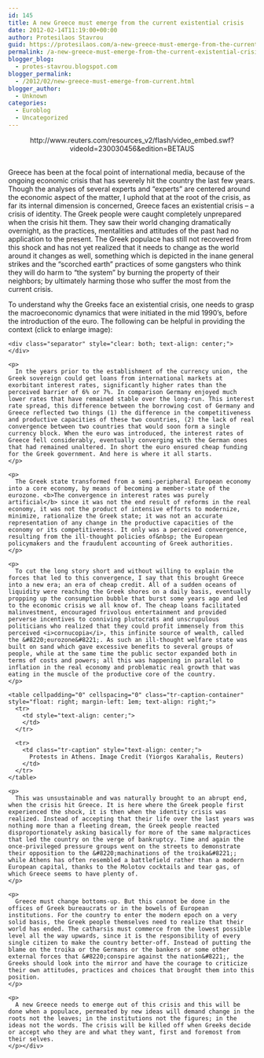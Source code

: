 ```yaml
---
id: 145
title: A new Greece must emerge from the current existential crisis
date: 2012-02-14T11:19:00+00:00
author: Protesilaos Stavrou
guid: https://protesilaos.com/a-new-greece-must-emerge-from-the-current-existential-crisis/
permalink: /a-new-greece-must-emerge-from-the-current-existential-crisis/
blogger_blog:
  - protes-stavrou.blogspot.com
blogger_permalink:
  - /2012/02/new-greece-must-emerge-from-current.html
blogger_author:
  - Unknown
categories:
  - Euroblog
  - Uncategorized
---
```

<div dir="ltr" style="text-align: left;" trbidi="on">
  <center>
    http://www.reuters.com/resources_v2/flash/video_embed.swf?videoId=230030456&edition=BETAUS
  </center>
  
  <br />Greece has been at the focal point of international media, because of the ongoing economic crisis that has severely hit the country the last few years. Though the analyses of several experts and &#8220;experts&#8221; are centered around the economic aspect of the matter, I uphold that at the root of the crisis, as far its internal dimension is concerned, Greece faces an existential crisis &#8211; a crisis of identity. The Greek people were caught completely unprepared when the crisis hit them. They saw their world changing dramatically overnight, as the practices, mentalities and attitudes of the past had no application to the present. The Greek populace has still not recovered from this shock and has not yet realized that it needs to change as the world around it changes as well, something which is depicted in the inane general strikes and the &#8220;scorched earth&#8221; practices of some gangsters who think they will do harm to &#8220;the system&#8221; by burning the property of their neighbors; by ultimately harming those who suffer the most from the current crisis.</p> 
  
  <p>
    To understand why the Greeks face an existential crisis, one needs to grasp the macroeconomic dynamics that were initiated in the mid 1990&#8217;s, before the introduction of the euro. The following can be helpful in providing the context (click to enlarge image): 
    
    <div class="separator" style="clear: both; text-align: center;">
    </div>
    
    <p>
      In the years prior to the establishment of the currency union, the Greek sovereign could get loans from international markets at exorbitant interest rates, significantly higher rates than the perceived barrier of 6% or 7%. In comparison Germany enjoyed much lower rates that have remained stable over the long-run. This interest rate spread, this difference between the borrowing cost of Germany and Greece reflected two things (1) the difference in the competitiveness and productive capacities of these two countries, (2) the lack of real convergence between two countries that would soon form a single currency block. When the euro was introduced, the interest rates of Greece fell considerably, eventually converging with the German ones that had remained unaltered. In short the euro ensured cheap funding for the Greek government. And here is where it all starts.
    </p>
    
    <p>
      The Greek state transformed from a semi-peripheral European economy into a core economy, by means of becoming a member-state of the eurozone. <b>The convergence in interest rates was purely artificial</b> since it was not the end result of reforms in the real economy, it was not the product of intensive efforts to modernize, minimize, rationalize the Greek state; it was not an accurate representation of any change in the productive capacities of the economy or its competitiveness. It only was a perceived convergence, resulting from the ill-thought policies of&nbsp; the European policymakers and the fraudulent accounting of Greek authorities.
    </p>
    
    <p>
      To cut the long story short and without willing to explain the forces that led to this convergence, I say that this brought Greece into a new era; an era of cheap credit. All of a sudden oceans of liquidity were reaching the Greek shores on a daily basis, eventually propping up the consumption bubble that burst some years ago and led to the economic crisis we all know of. The cheap loans facilitated malinvestment, encouraged frivolous entertainment and provided perverse incentives to conniving plutocrats and unscrupulous politicians who realized that they could profit immensely from this perceived <i>cornucopia</i>, this infinite source of wealth, called the &#8220;eurozone&#8221;. As such an ill-thought welfare state was built on sand which gave excessive benefits to several groups of people, while at the same time the public sector expanded both in terms of costs and powers; all this was happening in parallel to inflation in the real economy and problematic real growth that was eating in the muscle of the productive core of the country.
    </p>
    
    <table cellpadding="0" cellspacing="0" class="tr-caption-container" style="float: right; margin-left: 1em; text-align: right;">
      <tr>
        <td style="text-align: center;">
        </td>
      </tr>
      
      <tr>
        <td class="tr-caption" style="text-align: center;">
          Protests in Athens. Image Credit (Yiorgos Karahalis, Reuters)
        </td>
      </tr>
    </table>
    
    <p>
      This was unsustainable and was naturally brought to an abrupt end, when the crisis hit Greece. It is here where the Greek people first experienced the shock, it is then when the identity crisis was realized. Instead of accepting that their life over the last years was nothing more than a fleeting dream, the Greek people reacted disproportionately asking basically for more of the same malpractices that led the country on the verge of bankruptcy. Time and again the once-privileged pressure groups went on the streets to demonstrate their opposition to the &#8220;machinations of the troika&#8221;; while Athens has often resembled a battlefield rather than a modern European capital, thanks to the Molotov cocktails and tear gas, of which Greece seems to have plenty of.
    </p>
    
    <p>
      Greece must change bottoms-up. But this cannot be done in the offices of Greek bureaucrats or in the bowels of European institutions. For the country to enter the modern epoch on a very solid basis, the Greek people themselves need to realize that their world has ended. The catharsis must commerce from the lowest possible level all the way upwards, since it is the responsibility of every single citizen to make the country better-off. Instead of putting the blame on the troika or the Germans or the bankers or some other external forces that &#8220;conspire against the nation&#8221;, the Greeks should look into the mirror and have the courage to criticize their own attitudes, practices and choices that brought them into this position.
    </p>
    
    <p>
      A new Greece needs to emerge out of this crisis and this will be done when a populace, permeated by new ideas will demand change in the roots not the leaves; in the institutions not the figures; in the ideas not the words. The crisis will be killed off when Greeks decide or accept who they are and what they want, first and foremost from their selves.
    </p></div>